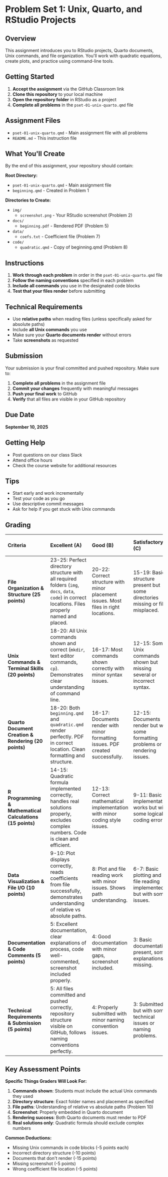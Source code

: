 # Problem Set 1: Unix, Quarto, and RStudio Projects

## Overview

This assignment introduces you to RStudio projects, Quarto documents, Unix commands, and file organization. You'll work with quadratic equations, create plots, and practice using command-line tools.

## Getting Started

1.  **Accept the assignment** via the GitHub Classroom link
2.  **Clone this repository** to your local machine
3.  **Open the repository folder** in RStudio as a project
4.  **Complete all problems** in the `pset-01-unix-quarto.qmd` file

## Assignment Files

-   `pset-01-unix-quarto.qmd` - Main assignment file with all problems
-   `README.md` - This instruction file

## What You'll Create

By the end of this assignment, your repository should contain:

**Root Directory:**

-   `pset-01-unix-quarto.qmd` - Main assignment file
-   `beginning.qmd` - Created in Problem 1

**Directories to Create:**

-   `img/`
    -   `screenshot.png` - Your RStudio screenshot (Problem 2)
-   `docs/`
    -   `beginning.pdf` - Rendered PDF (Problem 5)
-   `data/`
    -   `coefs.txt` - Coefficient file (Problem 7)
-   `code/`
    -   `quadratic.qmd` - Copy of beginning.qmd (Problem 8)

## Instructions

1.  **Work through each problem** in order in the `pset-01-unix-quarto.qmd` file
2.  **Follow the naming conventions** specified in each problem
3.  **Include all commands** you use in the designated code blocks
4.  **Test that your files render** before submitting

## Technical Requirements

-   Use **relative paths** when reading files (unless specifically asked for absolute paths)
-   Include **all Unix commands** you use
-   Make sure your **Quarto documents render** without errors
-   Take **screenshots** as requested

## Submission

Your submission is your final committed and pushed repository. Make sure to:

1.  **Complete all problems** in the assignment file
2.  **Commit your changes** frequently with meaningful messages
3.  **Push your final work** to GitHub
4.  **Verify** that all files are visible in your GitHub repository

## Due Date

**September 10, 2025**

## Getting Help

-   Post questions on our class Slack
-   Attend office hours
-   Check the course website for additional resources

## Tips

-   Start early and work incrementally
-   Test your code as you go
-   Use descriptive commit messages
-   Ask for help if you get stuck with Unix commands

## Grading

| **Criteria** | **Excellent (A)** | **Good (B)** | **Satisfactory (C)** | **Needs Improvement (D-F)** |
|:-------------|:------------------|:-------------|:---------------------|:---------------------------|
| **File Organization & Structure (25 points)** | 23-25: Perfect directory structure with all required folders (`img`, `docs`, `data`, `code`) in correct locations. Files properly named and placed. | 20-22: Correct structure with minor placement issues. Most files in right locations. | 15-19: Basic structure present but some directories missing or files misplaced. | 0-14: Poor organization, missing directories, files in wrong locations. |
| **Unix Commands & Terminal Skills (20 points)** | 18-20: All Unix commands shown and correct (`mkdir`, text editor commands, `cp`). Demonstrates clear understanding of command line. | 16-17: Most commands shown correctly with minor syntax issues. | 12-15: Some Unix commands shown but missing several or incorrect syntax. | 0-11: Few or no Unix commands shown, major errors in command usage. |
| **Quarto Document Creation & Rendering (20 points)** | 18-20: Both `beginning.qmd` and `quadratic.qmd` render perfectly. PDF in correct location. Clean formatting and structure. | 16-17: Documents render with minor formatting issues. PDF created successfully. | 12-15: Documents render but with some formatting problems or rendering issues. | 0-11: Documents don't render, major Quarto syntax errors, or missing PDF. |
| **R Programming & Mathematical Calculations (15 points)** | 14-15: Quadratic formula implemented correctly, handles real solutions properly, excludes complex numbers. Code is clean and efficient. | 12-13: Correct mathematical implementation with minor coding style issues. | 9-11: Basic implementation works but with some logical or coding errors. | 0-8: Incorrect mathematical implementation, major coding errors, or doesn't work. |
| **Data Visualization & File I/O (10 points)** | 9-10: Plot displays correctly, reads coefficients from file successfully, demonstrates understanding of relative vs absolute paths. | 8: Plot and file reading work with minor issues. Shows path understanding. | 6-7: Basic plotting and file reading implemented but with some issues. | 0-5: Plot missing/incorrect, file reading doesn't work, or major path understanding problems. |
| **Documentation & Code Comments (5 points)** | 5: Excellent documentation, clear explanations of process, code well-commented, screenshot included properly. | 4: Good documentation with minor gaps, screenshot included. | 3: Basic documentation present, some explanations missing. | 0-2: Poor documentation, missing explanations, screenshot missing or poorly integrated. |
| **Technical Requirements & Submission (5 points)** | 5: All files committed and pushed correctly, repository structure visible on GitHub, follows naming conventions perfectly. | 4: Properly submitted with minor naming convention issues. | 3: Submitted but with some technical issues or naming problems. | 0-2: Poor submission, files missing from GitHub, major technical problems. |

## Key Assessment Points

**Specific Things Graders Will Look For:**

1. **Commands shown**: Students must include the actual Unix commands they used
2. **Directory structure**: Exact folder names and placement as specified
3. **File paths**: Understanding of relative vs absolute paths (Problem 10)
4. **Screenshot**: Properly embedded in Quarto document
5. **Rendering success**: Both Quarto documents must render to PDF
6. **Real solutions only**: Quadratic formula should exclude complex numbers

**Common Deductions:**

- Missing Unix commands in code blocks (-5 points each)
- Incorrect directory structure (-10 points)
- Documents that don't render (-15 points)
- Missing screenshot (-5 points)
- Wrong coefficient file location (-5 points)
